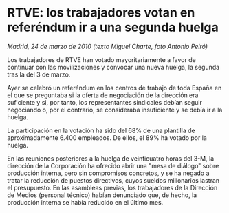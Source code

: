 # RTVE: los trabajadores votan en referéndum ir a una segunda huelga

*Madrid, 24 de marzo de 2010 (texto Miguel Charte, foto Antonio Peiró)*

Los trabajadores de RTVE han votado mayoritariamente a favor de continuar con las movilizaciones y convocar una nueva huelga, la segunda tras la del 3 de marzo.

Ayer se celebró un referéndum en los centros de trabajo de toda España en el que se preguntaba si la oferta de negociación de la dirección era suficiente y si, por tanto, los representantes sindicales debían seguir negociando o, por el contrario, se consideraba insuficiente y se debía ir a la huelga.

La participación en la votación ha sido del 68% de una plantilla de aproximadamente 6.400 empleados. De ellos, el 89% ha votado por la huelga.

En las reuniones posteriores a la huelga de veinticuatro horas del 3-M, la dirección de la Corporación ha ofrecido abrir una "mesa de diálogo" sobre producción interna, pero sin compromisos concretos, y se ha negado a tratar la reducción de puestos directivos, cuyos sueldos millonarios lastran el presupuesto. En las asambleas previas, los trabajadores de la Dirección de Medios (personal técnico) habían denunciado que, de hecho, la producción interna se había reducido en el último mes.
